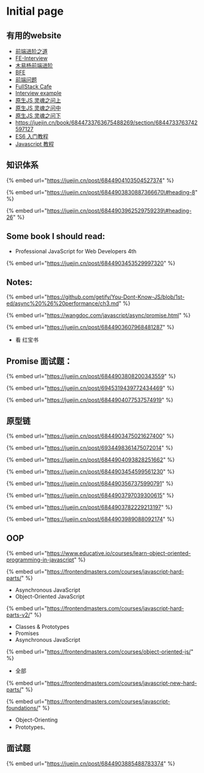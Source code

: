 # Initial page

## 有用的website

* [前端进阶之道](https://yuchengkai.cn/docs/frontend/)
* [FE-Interview](http://interview.poetries.top/)
* [木易杨前端进阶](https://muyiy.cn/question/)
* [BFE](https://bigfrontend.dev/question)
* [前端问题](https://github.com/paddingme/Front-end-Web-Development-Interview-Question)
* [FullStack Cafe](https://www.fullstack.cafe/interview-questions/javascript)
* [Interview example](https://underdog.io/blog/interviewing-a-front-end-developer)
* [原生JS 灵魂之问上](https://juejin.cn/post/6844903974378668039)
* [原生JS 灵魂之问中](https://juejin.cn/post/6844903986479251464)
* [原生JS 灵魂之问下](https://juejin.cn/post/6844904004007247880)
* https://juejin.cn/book/6844733763675488269/section/6844733763742597127
* [ES6 入门教程](https://es6.ruanyifeng.com/)
* [Javascript 教程](https://wangdoc.com/javascript/)

## 知识体系

{% embed url="https://juejin.cn/post/6844904103504527374" %}

{% embed url="https://juejin.cn/post/6844903830887366670\#heading-8" %}

{% embed url="https://juejin.cn/post/6844903962529759239\#heading-26" %}



## Some book I should read:

* Professional JavaScript for Web Developers 4th

{% embed url="https://juejin.cn/post/6844903453529997320" %}







## Notes:

{% embed url="https://github.com/getify/You-Dont-Know-JS/blob/1st-ed/async%20%26%20performance/ch3.md" %}



{% embed url="https://wangdoc.com/javascript/async/promise.html" %}

{% embed url="https://juejin.cn/post/6844903607968481287" %}



* 看 红宝书



## Promise 面试题：  

{% embed url="https://juejin.cn/post/6844903808200343559" %}

{% embed url="https://juejin.cn/post/6945319439772434469" %}

{% embed url="https://juejin.cn/post/6844904077537574919" %}





## 原型链

{% embed url="https://juejin.cn/post/6844903475021627400" %}

{% embed url="https://juejin.cn/post/6934498361475072014" %}



{% embed url="https://juejin.cn/post/6844904093828251662" %}



{% embed url="https://juejin.cn/post/6844903454599561230" %}



{% embed url="https://juejin.cn/post/6844903567375990791" %}



{% embed url="https://juejin.cn/post/6844903797039300615" %}

{% embed url="https://juejin.cn/post/6844903782229213197" %}



{% embed url="https://juejin.cn/post/6844903989088092174" %}



## OOP

{% embed url="https://www.educative.io/courses/learn-object-oriented-programming-in-javascript" %}







{% embed url="https://frontendmasters.com/courses/javascript-hard-parts/" %}

* Asynchronous JavaScript
* Object-Oriented JavaScript



{% embed url="https://frontendmasters.com/courses/javascript-hard-parts-v2/" %}

* Classes & Prototypes
* Promises
* Asynchronous JavaScript

{% embed url="https://frontendmasters.com/courses/object-oriented-js/" %}

* 全部



{% embed url="https://frontendmasters.com/courses/javascript-new-hard-parts/" %}



{% embed url="https://frontendmasters.com/courses/javascript-foundations/" %}



* Object-Orienting
* Prototypes、







## 面试题

{% embed url="https://juejin.cn/post/6844903885488783374" %}









